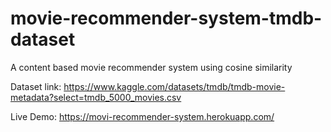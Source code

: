 # movie-recommender-system-tmdb-dataset

A content based movie recommender system using cosine similarity

Dataset link: https://www.kaggle.com/datasets/tmdb/tmdb-movie-metadata?select=tmdb_5000_movies.csv

Live Demo: https://movi-recommender-system.herokuapp.com/
